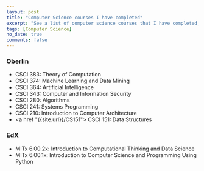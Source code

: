 ```yaml
---
layout: post
title: "Computer Science courses I have completed"
excerpt: "See a list of computer science courses that I have completed, in school and on MOOCs."
tags: [Computer Science]
no_date: true
comments: false
---
```


### Oberlin
- CSCI 383: Theory of Computation
- CSCI 374: Machine Learning and Data Mining
- CSCI 364: Artificial Intelligence
- CSCI 343: Computer and Information Security
- CSCI 280: Algorithms
- CSCI 241: Systems Programming
- CSCI 210: Introduction to Computer Architecture
- <a href "{{site.url}}/CS151"> CSCI 151: Data Structures </a>

### EdX
- MITx 6.00.2x: Introduction to Computational Thinking and Data Science
- MITx 6.00.1x: Introduction to Computer Science and Programming Using Python